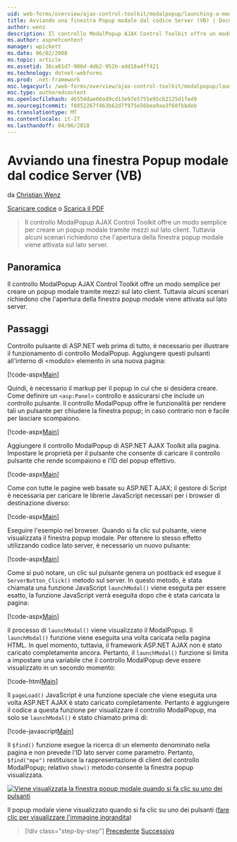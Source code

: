 ```yaml
---
uid: web-forms/overview/ajax-control-toolkit/modalpopup/launching-a-modal-popup-window-from-server-code-vb
title: Avviando una finestra Popup modale dal codice Server (VB) | Documenti Microsoft
author: wenz
description: Il controllo ModalPopup AJAX Control Toolkit offre un modo semplice per creare un popup modale tramite mezzi sul lato client. Tuttavia, alcuni scenari richiedono che t...
ms.author: aspnetcontent
manager: wpickett
ms.date: 06/02/2008
ms.topic: article
ms.assetid: 36ca81d7-906d-4db2-952b-add18a4ff421
ms.technology: dotnet-webforms
ms.prod: .net-framework
msc.legacyurl: /web-forms/overview/ajax-control-toolkit/modalpopup/launching-a-modal-popup-window-from-server-code-vb
msc.type: authoredcontent
ms.openlocfilehash: 46554dae60ad9cd13e97e5755e95cb2125d1fed9
ms.sourcegitcommit: f8852267f463b62d7f975e56bea9aa3f68fbbdeb
ms.translationtype: MT
ms.contentlocale: it-IT
ms.lasthandoff: 04/06/2018
---
```

<a name="launching-a-modal-popup-window-from-server-code-vb"></a>Avviando una finestra Popup modale dal codice Server (VB)
====================
da [Christian Wenz](https://github.com/wenz)

[Scaricare codice](http://download.microsoft.com/download/2/4/0/24052038-f942-4336-905b-b60ae56f0dd5/ModalPopup1.vb.zip) o [Scarica il PDF](http://download.microsoft.com/download/b/6/a/b6ae89ee-df69-4c87-9bfb-ad1eb2b23373/modalpopup1VB.pdf)

> Il controllo ModalPopup AJAX Control Toolkit offre un modo semplice per creare un popup modale tramite mezzi sul lato client. Tuttavia alcuni scenari richiedono che l'apertura della finestra popup modale viene attivata sul lato server.


## <a name="overview"></a>Panoramica

Il controllo ModalPopup AJAX Control Toolkit offre un modo semplice per creare un popup modale tramite mezzi sul lato client. Tuttavia alcuni scenari richiedono che l'apertura della finestra popup modale viene attivata sul lato server.

## <a name="steps"></a>Passaggi

Controllo pulsante di ASP.NET web prima di tutto, è necessario per illustrare il funzionamento di controllo ModalPopup. Aggiungere questi pulsanti all'interno di &lt;modulo&gt; elemento in una nuova pagina:

[!code-aspx[Main](launching-a-modal-popup-window-from-server-code-vb/samples/sample1.aspx)]

Quindi, è necessario il markup per il popup in cui che si desidera creare. Come definire un `<asp:Panel>` controllo e assicurarsi che include un controllo pulsante. Il controllo ModalPopup offre le funzionalità per rendere tali un pulsante per chiudere la finestra popup; in caso contrario non è facile per lasciare scompaiono.

[!code-aspx[Main](launching-a-modal-popup-window-from-server-code-vb/samples/sample2.aspx)]

Aggiungere il controllo ModalPopup di ASP.NET AJAX Toolkit alla pagina. Impostare le proprietà per il pulsante che consente di caricare il controllo pulsante che rende scompaiono e l'ID del popup effettivo.

[!code-aspx[Main](launching-a-modal-popup-window-from-server-code-vb/samples/sample3.aspx)]

Come con tutte le pagine web basate su ASP.NET AJAX; il gestore di Script è necessaria per caricare le librerie JavaScript necessari per i browser di destinazione diverso:

[!code-aspx[Main](launching-a-modal-popup-window-from-server-code-vb/samples/sample4.aspx)]

Eseguire l'esempio nel browser. Quando si fa clic sul pulsante, viene visualizzata il finestra popup modale. Per ottenere lo stesso effetto utilizzando codice lato server, è necessario un nuovo pulsante:

[!code-aspx[Main](launching-a-modal-popup-window-from-server-code-vb/samples/sample5.aspx)]

Come si può notare, un clic sul pulsante genera un postback ed esegue il `ServerButton_Click()` metodo sul server. In questo metodo, è stata chiamata una funzione JavaScript `launchModal()` viene eseguita per essere esatto, la funzione JavaScript verrà eseguita dopo che è stata caricata la pagina:

[!code-aspx[Main](launching-a-modal-popup-window-from-server-code-vb/samples/sample6.aspx)]

Il processo di `launchModal()` viene visualizzato il ModalPopup. Il `launchModal()` funzione viene eseguita una volta caricata nella pagina HTML. In quel momento, tuttavia, il framework ASP.NET AJAX non è stato caricato completamente ancora. Pertanto, il `launchModal()` funzione si limita a impostare una variabile che il controllo ModalPopup deve essere visualizzato in un secondo momento:

[!code-html[Main](launching-a-modal-popup-window-from-server-code-vb/samples/sample7.html)]

Il `pageLoad()` JavaScript è una funzione speciale che viene eseguita una volta ASP.NET AJAX è stato caricato completamente. Pertanto è aggiungere il codice a questa funzione per visualizzare il controllo ModalPopup, ma solo se `launchModal()` è stato chiamato prima di:

[!code-javascript[Main](launching-a-modal-popup-window-from-server-code-vb/samples/sample8.js)]

Il `$find()` funzione esegue la ricerca di un elemento denominato nella pagina e non prevede l'ID lato server come parametro. Pertanto, `$find("mpe")` restituisce la rappresentazione di client del controllo ModalPopup; relativo `show()` metodo consente la finestra popup visualizzata.


[![Viene visualizzata la finestra popup modale quando si fa clic su uno dei pulsanti](launching-a-modal-popup-window-from-server-code-vb/_static/image2.png)](launching-a-modal-popup-window-from-server-code-vb/_static/image1.png)

Il popup modale viene visualizzato quando si fa clic su uno dei pulsanti ([fare clic per visualizzare l'immagine ingrandita](launching-a-modal-popup-window-from-server-code-vb/_static/image3.png))

> [!div class="step-by-step"]
> [Precedente](positioning-a-modalpopup-cs.md)
> [Successivo](using-modalpopup-with-a-repeater-control-vb.md)
